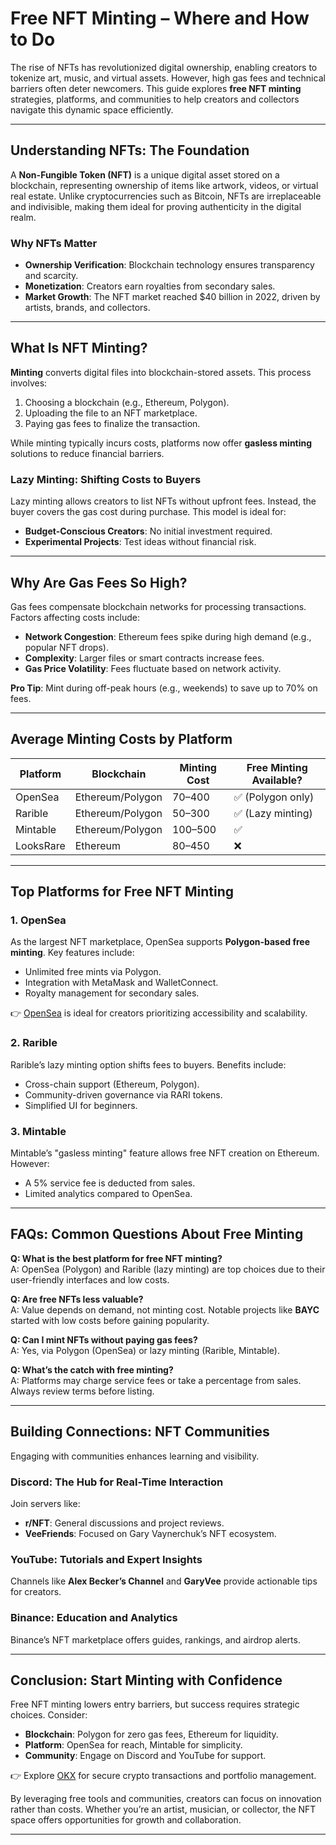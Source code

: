 # Free NFT Minting – Where and How to Do  

The rise of NFTs has revolutionized digital ownership, enabling creators to tokenize art, music, and virtual assets. However, high gas fees and technical barriers often deter newcomers. This guide explores **free NFT minting** strategies, platforms, and communities to help creators and collectors navigate this dynamic space efficiently.  

---

## Understanding NFTs: The Foundation  

A **Non-Fungible Token (NFT)** is a unique digital asset stored on a blockchain, representing ownership of items like artwork, videos, or virtual real estate. Unlike cryptocurrencies such as Bitcoin, NFTs are irreplaceable and indivisible, making them ideal for proving authenticity in the digital realm.  

### Why NFTs Matter  
- **Ownership Verification**: Blockchain technology ensures transparency and scarcity.  
- **Monetization**: Creators earn royalties from secondary sales.  
- **Market Growth**: The NFT market reached $40 billion in 2022, driven by artists, brands, and collectors.  

---

## What Is NFT Minting?  

**Minting** converts digital files into blockchain-stored assets. This process involves:  
1. Choosing a blockchain (e.g., Ethereum, Polygon).  
2. Uploading the file to an NFT marketplace.  
3. Paying gas fees to finalize the transaction.  

While minting typically incurs costs, platforms now offer **gasless minting** solutions to reduce financial barriers.  

### Lazy Minting: Shifting Costs to Buyers  
Lazy minting allows creators to list NFTs without upfront fees. Instead, the buyer covers the gas cost during purchase. This model is ideal for:  
- **Budget-Conscious Creators**: No initial investment required.  
- **Experimental Projects**: Test ideas without financial risk.  

---

## Why Are Gas Fees So High?  

Gas fees compensate blockchain networks for processing transactions. Factors affecting costs include:  
- **Network Congestion**: Ethereum fees spike during high demand (e.g., popular NFT drops).  
- **Complexity**: Larger files or smart contracts increase fees.  
- **Gas Price Volatility**: Fees fluctuate based on network activity.  

**Pro Tip**: Mint during off-peak hours (e.g., weekends) to save up to 70% on fees.  

---

## Average Minting Costs by Platform  

| Platform      | Blockchain    | Minting Cost  | Free Minting Available? |  
|---------------|---------------|---------------|-------------------------|  
| OpenSea       | Ethereum/Polygon | $70–$400    | ✅ (Polygon only)       |  
| Rarible       | Ethereum/Polygon | $50–$300    | ✅ (Lazy minting)       |  
| Mintable      | Ethereum/Polygon | $100–$500   | ✅                     |  
| LooksRare     | Ethereum      | $80–$450      | ❌                     |  

---

## Top Platforms for Free NFT Minting  

### 1. OpenSea  
As the largest NFT marketplace, OpenSea supports **Polygon-based free minting**. Key features include:  
- Unlimited free mints via Polygon.  
- Integration with MetaMask and WalletConnect.  
- Royalty management for secondary sales.  

👉 [OpenSea](https://bit.ly/okx-bonus) is ideal for creators prioritizing accessibility and scalability.  

### 2. Rarible  
Rarible’s lazy minting option shifts fees to buyers. Benefits include:  
- Cross-chain support (Ethereum, Polygon).  
- Community-driven governance via RARI tokens.  
- Simplified UI for beginners.  

### 3. Mintable  
Mintable’s "gasless minting" feature allows free NFT creation on Ethereum. However:  
- A 5% service fee is deducted from sales.  
- Limited analytics compared to OpenSea.  

---

## FAQs: Common Questions About Free Minting  

**Q: What is the best platform for free NFT minting?**  
A: OpenSea (Polygon) and Rarible (lazy minting) are top choices due to their user-friendly interfaces and low costs.  

**Q: Are free NFTs less valuable?**  
A: Value depends on demand, not minting cost. Notable projects like **BAYC** started with low costs before gaining popularity.  

**Q: Can I mint NFTs without paying gas fees?**  
A: Yes, via Polygon (OpenSea) or lazy minting (Rarible, Mintable).  

**Q: What’s the catch with free minting?**  
A: Platforms may charge service fees or take a percentage from sales. Always review terms before listing.  

---

## Building Connections: NFT Communities  

Engaging with communities enhances learning and visibility.  

### Discord: The Hub for Real-Time Interaction  
Join servers like:  
- **r/NFT**: General discussions and project reviews.  
- **VeeFriends**: Focused on Gary Vaynerchuk’s NFT ecosystem.  

### YouTube: Tutorials and Expert Insights  
Channels like **Alex Becker’s Channel** and **GaryVee** provide actionable tips for creators.  

### Binance: Education and Analytics  
Binance’s NFT marketplace offers guides, rankings, and airdrop alerts.  

---

## Conclusion: Start Minting with Confidence  

Free NFT minting lowers entry barriers, but success requires strategic choices. Consider:  
- **Blockchain**: Polygon for zero gas fees, Ethereum for liquidity.  
- **Platform**: OpenSea for reach, Mintable for simplicity.  
- **Community**: Engage on Discord and YouTube for support.  

👉 Explore [OKX](https://bit.ly/okx-bonus) for secure crypto transactions and portfolio management.  

By leveraging free tools and communities, creators can focus on innovation rather than costs. Whether you’re an artist, musician, or collector, the NFT space offers opportunities for growth and collaboration.  

--- 
